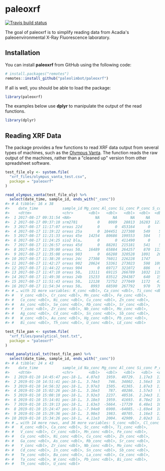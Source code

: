 
<!-- README.md is generated from README.Rmd. Please edit that file -->
paleoxrf
========

[![Travis build status](https://travis-ci.org/paleolimbot/paleoxrf.svg?branch=master)](https://travis-ci.org/paleolimbot/paleoxrf)

The goal of paleoxrf is to simplify reading data from Acadia's paleoenvironmental X-Ray Fluorescence laboratory.

Installation
------------

You can install **paleoxrf** from GitHub using the following code:

``` r
# install.packages("remotes")
remotes::install_github("paleolimbot/paleoxrf")
```

If all is well, you should be able to load the package:

``` r
library(paleoxrf)
```

The examples below use **dplyr** to manipulate the output of the read functions.

``` r
library(dplyr)
```

Reading XRF Data
----------------

The package provides a few functions to read XRF data output from several types of machines, such as the [Olympus Vanta](http://www.olympus-ims.com/en/vanta/). The function reads the raw output of the machines, rather than a "cleaned up" version from other spreadsheet software.

``` r
test_file_oly <- system.file(
  "xrf_files/olympus_vanta_test.csv", 
  package = "paleoxrf"
)

read_olympus_vanta(test_file_oly) %>%
  select(date_time, sample_id, ends_with("_conc"))
#> # A tibble: 16 x 38
#>    date_time           sample_id Mg_conc Al_conc Si_conc P_conc S_conc
#>    <dttm>              <chr>       <dbl>   <dbl>   <dbl>  <dbl>  <dbl>
#>  1 2017-08-17 09:31:54 <NA>           NA      NA      NA     NA     NA
#>  2 2017-08-17 09:37:10 srm2781         0    8089   28813  16283  12764
#>  3 2017-08-17 11:17:07 oreas 22d       0       0  453164      0      0
#>  4 2017-08-17 11:19:22 oreas 25a       0  104451  227308    549    571
#>  5 2017-08-17 11:21:33 oreas 45e   14254   80686  199553    504    545
#>  6 2017-08-17 11:24:25 sio2 bla…       0       0  411490      0      0
#>  7 2017-08-17 11:26:57 oreas 45d       0   88201  215181    541    506
#>  8 2017-08-17 11:29:00 oreas 50…   16489   65884  264257    870  11349
#>  9 2017-08-17 11:35:08 oreas 903       0   66288  320528   1091   2695
#> 10 2017-08-17 11:38:20 oreas 24c   27308   76011  226228   1747      0
#> 11 2017-08-17 11:42:27 oreas 902   20624   53361  273023    598  10959
#> 12 2017-08-17 11:44:22 oreas 904       0   69717  321072    886    679
#> 13 2017-08-17 11:47:10 oreas 50…   13111   69115  266789   1032  11906
#> 14 2017-08-17 11:49:38 oreas 24b   15233   83512  294387    640   1510
#> 15 2017-08-17 11:51:43 oreas 50…   12128   72752  277049   1172   4759
#> 16 2017-08-17 11:54:34 oreas 50…    8993   68590  267792    970   7810
#> # … with 31 more variables: K_conc <dbl>, Ca_conc <dbl>, Ti_conc <dbl>,
#> #   V_conc <dbl>, Cr_conc <dbl>, Mn_conc <dbl>, Fe_conc <dbl>,
#> #   Co_conc <dbl>, Ni_conc <dbl>, Cu_conc <dbl>, Zn_conc <dbl>,
#> #   As_conc <dbl>, Se_conc <dbl>, Rb_conc <dbl>, Sr_conc <dbl>,
#> #   Y_conc <dbl>, Zr_conc <dbl>, Nb_conc <dbl>, Mo_conc <dbl>,
#> #   Ag_conc <dbl>, Cd_conc <dbl>, Sn_conc <dbl>, Sb_conc <dbl>,
#> #   W_conc <dbl>, Au_conc <dbl>, Hg_conc <dbl>, Pb_conc <dbl>,
#> #   Bi_conc <dbl>, Th_conc <dbl>, U_conc <dbl>, LE_conc <dbl>
```

``` r
test_file_pan <- system.file(
  "xrf_files/panalytical_test.txt", 
  package = "paleoxrf"
)

read_panalytical_txt(test_file_pan) %>%
  select(date_time, sample_id, ends_with("_conc"))
#> # A tibble: 24 x 43
#>    date_time           sample_id Na_conc Mg_conc Al_conc Si_conc P_conc
#>    <dttm>              <chr>       <dbl>   <dbl>   <dbl>   <dbl>  <dbl>
#>  1 2019-01-10 14:45:47 poc-18-1…  4.07e3   1959.  40729.  1.17e3  1178.
#>  2 2019-01-10 14:51:41 poc-18-1…  3.74e3    746.  34002.  1.56e3  1064.
#>  3 2019-01-10 14:56:32 poc-18-1…  3.97e3   1505.  41365.  1.87e3  1117.
#>  4 2019-01-10 15:02:26 poc-18-1…  3.16e3    787.  40286.  1.57e3   932.
#>  5 2019-01-10 15:08:10 poc-18-1…  3.92e3   2237.  48516.  2.24e3  1199.
#>  6 2019-01-10 15:14:01 poc-18-1…  3.18e3   1959.  41693.  8.78e2  1031.
#>  7 2019-01-10 15:19:13 poc-18-1…  1.63e3  -5664. -17729   6.48e1  1048.
#>  8 2019-01-10 15:24:47 poc-18-1… -7.94e0   6900. -64085. -1.69e4  1018.
#>  9 2019-01-10 15:29:36 poc-18-1…  3.98e3   1983.  40705.  1.16e3  1131.
#> 10 2019-01-10 15:34:26 poc-18-1…  4.11e3   2004.  42909.  2.02e3  1220.
#> # … with 14 more rows, and 36 more variables: S_conc <dbl>, Cl_conc <dbl>,
#> #   K_conc <dbl>, Ca_conc <dbl>, Sc_conc <dbl>, Ti_conc <dbl>,
#> #   V_conc <dbl>, Cr_conc <dbl>, Mn_conc <dbl>, Fe_conc <dbl>,
#> #   Co_conc <dbl>, Ni_conc <dbl>, Cu_conc <dbl>, Zn_conc <dbl>,
#> #   Ga_conc <dbl>, As_conc <dbl>, Rb_conc <dbl>, Sr_conc <dbl>,
#> #   Y_conc <dbl>, Zr_conc <dbl>, Nb_conc <dbl>, Mo_conc <dbl>,
#> #   Cd_conc <dbl>, In_conc <dbl>, Sn_conc <dbl>, Sb_conc <dbl>,
#> #   Te_conc <dbl>, Ba_conc <dbl>, La_conc <dbl>, Ce_conc <dbl>,
#> #   Ta_conc <dbl>, W_conc <dbl>, Pb_conc <dbl>, Bi_conc <dbl>,
#> #   Th_conc <dbl>, U_conc <dbl>
```
